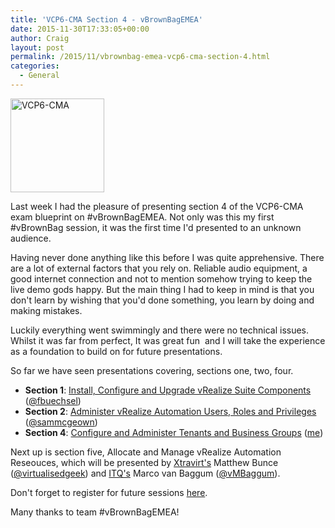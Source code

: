 ```yaml
---
title: 'VCP6-CMA Section 4 - vBrownBagEMEA'
date: 2015-11-30T17:33:05+00:00
author: Craig
layout: post
permalink: /2015/11/vbrownbag-emea-vcp6-cma-section-4.html
categories:
  - General
---
```

<img class="alignright wp-image-481 size-thumbnail" title="VCP6-CMA" src="http://www.helloitscraig.co.uk/wp-content/uploads/2015/11/yu99014mrpp3n1pe4813-150x150.png" alt="VCP6-CMA" width="150" height="150" />

Last week I had the pleasure of presenting section 4 of the VCP6-CMA exam blueprint on #vBrownBagEMEA. Not only was this my first #vBrownBag session, it was the first time I'd presented to an unknown audience.

Having never done anything like this before I was quite apprehensive. There are a lot of external factors that you rely on. Reliable audio equipment, a good internet connection and not to mention somehow trying to keep the live demo gods happy. But the main thing I had to keep in mind is that you don't learn by wishing that you'd done something, you learn by doing and making mistakes.

Luckily everything went swimmingly and there were no technical issues. Whilst it was far from perfect, It was great fun  and I will take the experience as a foundation to build on for future presentations.

So far we have seen presentations covering, sections one, two, four.

* **Section 1**: <a href="http://professionalvmware.com/2015/11/vbrownbag-follow-up-vcp6-cma-objective-1/">Install, Configure and Upgrade vRealize Suite Components </a>(<a href="http://www.twitter.com/fbuechsel">@fbuechsel</a>)
* **Section 2**: <a href="http://professionalvmware.com/2015/11/vbrownbag-follow-up-vmware-vcp6-cma-objective-2-with-sam-mcgeown-sammcgeown/">Administer vRealize Automation Users, Roles and Privileges</a> (<a href="https://www.twitter.com/sammcgeown">@sammcgeown</a>)
* **Section 4**: <a href="http://professionalvmware.com/2015/11/vbrownbag-follow-up-vmware-vcp6-cma-objective-4-with-craig-gumbley-_chelnak/">Configure and Administer Tenants and Business Groups</a> (<a href="https://www.twitter.com/_chelnak">me</a>)

Next up is section five, Allocate and Manage vRealize Automation Reseouces, which will be presented by <a href="https://www.xtravirt.com">Xtravirt's</a> Matthew Bunce (<a href="https://twitter.com/virtualisedgeek">@virtualisedgeek</a>) and <a href="http://itq.nl/">ITQ's</a> Marco van Baggum (<a href="https://twitter.com/vMBaggum">@vMBaggum</a>).

Don't forget to register for future sessions <a href="https://attendee.gotowebinar.com/register/8540909933274906113">here</a>.

Many thanks to team #vBrownBagEMEA!